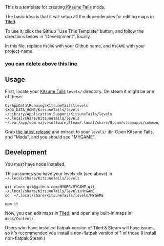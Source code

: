 This is a template for creating [Kitsune Tails](https://kitsunegames.com/kitsunetails/) mods.

The basic idea is that it will setup all the dependencies for editing maps in [Tiled](https://www.mapeditor.org/).

To use it, click the Github "Use This Template" button, and follow the directions below in "Development", locally.

In this file, replace `MYORG` with your Github name, and `MYGAME` with your project-name.

### you can delete above this line


## Usage

First, locate your [Kitsune Tails](https://kitsunegames.com/kitsunetails/) `levels/` directory. On steam it might be one of these:


```
C:\AppData\Roaming\KitsuneTails\levels
$XDG_DATA_HOME/KitsuneTails/levels
~/Library/Application Support/KitsuneTails/levels
~/.local/share/KitsuneTails/levels
~/.var/app/com.valvesoftware.Steam/.local/share/Steam/steamapps/common/KitsuneTails/levels
```

Grab [the latest release](https://github.com/MYORG/MYGAME/releases) and extract to your `levels/` dir. Open Kitsune Tails, and "Mods", and you should see "MYGAME".


## Development

You must have node installed.

This assumes you have your levels-dir (see above) in `~/.local/share/KitsuneTails/levels`

```
git clone git@github.com:MYORG/MYGAME.git ~/.local/share/KitsuneTails/levels/MYGAME
cd  ~/.local/share/KitsuneTails/levels/MYGAME

npm it
```

Now, you can edit maps in [Tiled](https://www.mapeditor.org/), and open any built-in maps in `deps/Content/`.

Users who have installed flatpak version of Tiled & Steam will have issues, so it's recommended you install a non-flatpak version of 1 of those (I install non-flatpak Steam.)
